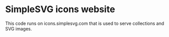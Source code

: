 # SimpleSVG icons website

This code runs on icons.simplesvg.com that is used to serve collections and SVG images.